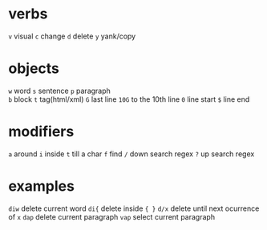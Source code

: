 # verbs
`v` visual  `c` change    `d` delete        `y` yank/copy

# objects
`w` word             `s`   sentence           `p` paragraph  
`b` block            `t`   tag(html/xml)
`G` last line        `10G` to the 10th line
`0` line start       `$`   line end

# modifiers
`a` around  `i` inside    `t` till a char   `f` find
`/` down search regex     `?` up search regex

# examples

`diw`   delete current word
`di{`   delete inside `{ }`
`d/x`   delete until next ocurrence of `x`
`dap`   delete current paragraph
`vap`   select current paragraph

